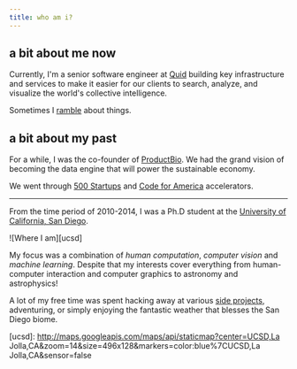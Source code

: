 ```yaml
---
title: who am i?
---
```


## a bit about me now

Currently, I'm a senior software engineer at
[Quid][quid] building key infrastructure and services to make it easier for our 
clients to search, analyze, and visualize the world's collective intelligence.

Sometimes I [ramble][blog] about things.

## a bit about my past

For a while, I was the co-founder of
[ProductBio][pbio-page]. We had the grand vision of
becoming the data engine that will power the sustainable economy.

We went through [500 Startups](http://500.co) and
[Code for America](http://www.codeforamerica.org) accelerators.

* * *

From the time period of 2010-2014, I was a Ph.D student at the [University of California, San Diego](http://cse.ucsd.edu).

![Where I am][ucsd]

My focus was a combination of *human computation*, *computer vision* and
*machine learning*. Despite that my interests cover everything from human-
computer interaction and computer graphics to astronomy and astrophysics!

A lot of my free time was spent hacking away at various [side
projects](http://github.com/a5huynh), adventuring, or simply enjoying the
fantastic weather that blesses the San Diego biome.

[quid]: http://quid.com
[blog]: http://a5huynh.github.io

[pbio-page]: https://web.archive.org/web/20160330062752/http://productbio.com/

[ucsd]: http://maps.googleapis.com/maps/api/staticmap?center=UCSD,La Jolla,CA&amp;zoom=14&amp;size=496x128&amp;markers=color:blue%7CUCSD,La Jolla,CA&amp;sensor=false
